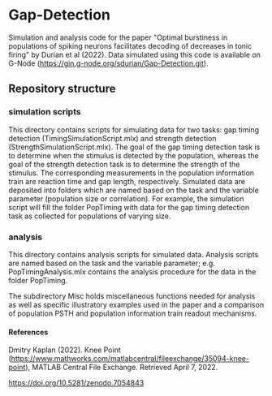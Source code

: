 # Gap-Detection
Simulation and analysis code for the paper "Optimal burstiness in populations of spiking neurons facilitates decoding of decreases in tonic firing" by Durian et al (2022). Data simulated using this code is available on G-Node (https://gin.g-node.org/sdurian/Gap-Detection.git).

## Repository structure 
### simulation scripts
This directory contains scripts for simulating data for two tasks: gap timing detection (TimingSimulationScript.mlx) and strength detection (StrengthSimulationScript.mlx). The goal of the gap timing detection task is to determine when the stimulus is detected by the population, whereas the goal of the strength detection task is to determine the strength of the stimulus. The corresponding measurements in the population information train are reaction time and gap length, respectively. Simulated data are deposited into folders which are named based on the task and the variable parameter (population size or correlation). For example, the simulation script will fill the folder PopTiming with data for the gap timing detection task as collected for populations of varying size.

### analysis
This directory contains analysis scripts for simulated data. Analysis scripts are named based on the task and the variable parameter; e.g. PopTimingAnalysis.mlx contains the analysis procedure for the data in the folder PopTiming.

The subdirectory Misc holds miscellaneous functions needed for analysis as well as specific illustratory examples used in the paper and a comparison of population PSTH and population information train readout mechanisms.

#### References

Dmitry Kaplan (2022). Knee Point (https://www.mathworks.com/matlabcentral/fileexchange/35094-knee-point), MATLAB Central File Exchange. Retrieved April 7, 2022.


https://doi.org/10.5281/zenodo.7054843
